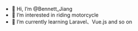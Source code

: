 - 👋 Hi, I’m @Bennett_Jiang
- 👀 I’m interested in riding motorcycle
- 🌱 I’m currently learning Laravel、Vue.js and so on

<!---  - 💞️ I’m looking to collaborate on ...
- 📫 How to reach me ... --->

<!---
BennettJiang/BennettJiang is a ✨ special ✨ repository because its `README.md` (this file) appears on your GitHub profile.
You can click the Preview link to take a look at your changes.
--->
